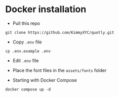 # Docker installation
- Pull this repo
```shell
git clone https://github.com/KimmyXYC/quotly.git
```

- Copy `.env` file
```shell
cp .env.example .env
```

- Edit `.env` file

- Place the font files in the `assets/fonts` folder

- Starting with Docker Compose
```shell
docker compose up -d
```
